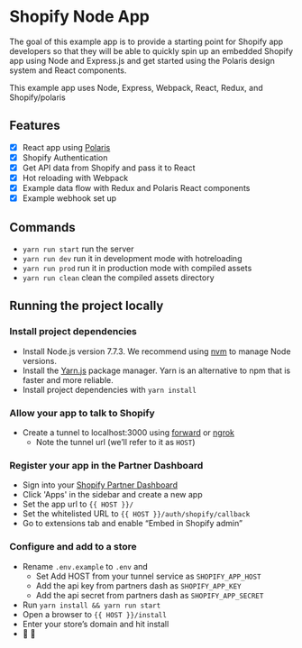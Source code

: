 # Shopify Node App

The goal of this example app is to provide a starting point for Shopify app developers so that they will be able to quickly
spin up an embedded Shopify app using Node and Express.js and get started using the Polaris design system and React components.

This example app uses Node, Express, Webpack, React, Redux, and Shopify/polaris

## Features
- [x] React app using [Polaris](https://polaris.shopify.com/)
- [x] Shopify Authentication
- [x] Get API data from Shopify and pass it to React
- [x] Hot reloading with Webpack
- [x] Example data flow with Redux and Polaris React components
- [x] Example webhook set up

## Commands
- `yarn run start` run the server
- `yarn run dev` run it in development mode with hotreloading
- `yarn run prod` run it in production mode with compiled assets
- `yarn run clean` clean the compiled assets directory

## Running the project locally

### Install project dependencies
- Install Node.js version 7.7.3. We recommend using [nvm](https://github.com/creationix/nvm) to manage Node versions.
- Install the [Yarn.js](https://yarnpkg.com/en/docs/install) package manager. Yarn is an alternative to npm that is faster and more reliable.
- Install project dependencies with `yarn install`

### Allow your app to talk to Shopify
- Create a tunnel to localhost:3000 using [forward](https://forwardhq.com/) or [ngrok](https://ngrok.com/)
  - Note the tunnel url (we’ll refer to it as `HOST`)

### Register your app in the Partner Dashboard
- Sign into your [Shopify Partner Dashboard](https://partners.shopify.com/organizations)
- Click 'Apps' in the sidebar and create a new app
- Set the app url to `{{ HOST }}/`
- Set the whitelisted URL to `{{ HOST }}/auth/shopify/callback`
- Go to extensions tab and enable “Embed in Shopify admin”

### Configure and add to a store
- Rename `.env.example` to `.env` and
  - Set Add HOST from your tunnel service as `SHOPIFY_APP_HOST`
  - Add the api key from partners dash as `SHOPIFY_APP_KEY`
  - Add the api secret from partners dash as `SHOPIFY_APP_SECRET`
- Run `yarn install && yarn run start`
- Open a browser to `{{ HOST }}/install`
- Enter your store’s domain and hit install
- 🚀 🎉
